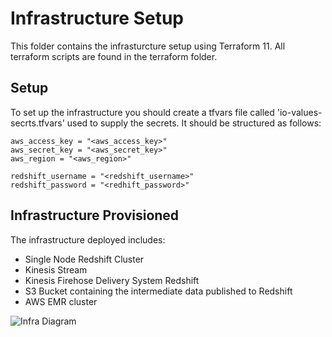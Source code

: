 # Infrastructure Setup

This folder contains the infrasturcture setup using Terraform 11. All terraform scripts are found in the terraform folder.

## Setup

To set up the infrastructure you should create a tfvars file called 'io-values-secrts.tfvars' used to supply the secrets.
It should be structured as follows:
```
aws_access_key = "<aws_access_key>"
aws_secret_key = "<aws_secret_key>"
aws_region = "<aws_region>"

redshift_username = "<redshift_username>"
redshift_password = "<redhift_password>"
```

## Infrastructure Provisioned

The infrastructure deployed includes:
- Single Node Redshift Cluster
- Kinesis Stream
- Kinesis Firehose Delivery System Redshift
- S3 Bucket containing the intermediate data published to Redshift
- AWS EMR cluster

![Infra Diagram](../doc/payments_data_poc.png)
